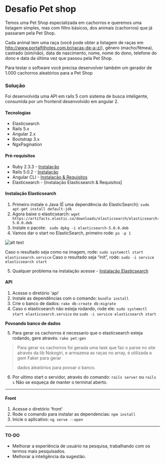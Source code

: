 # Desafio Pet shop


Temos uma Pet Shop especializada em cachorros e queremos uma listagem simples, mas com filtro básicos, dos animais (cachorros) que já passaram pela Pet Shop.
	
Cada animal tem uma raça (você pode obter a listagem de raças em http://www.portalfilhotes.com.br/racas-de-a-z/), gênero (macho/fêmea), castrado (sim/não), data de nascimento, nome, nome do dono, telefone do dono e data da última vez que passou pela Pet Shop.

Para testar o software você precisa desenvolver também um gerador de 1.000 cachorros aleatórios para a Pet Shop

### Solução
 
Foi desenvolvida uma API em rails 5 com sistema de busca inteligente, consumida por um frontend desenvolvido em angular 2.

#### Tecnologias
* Elasticsearch
* Rails 5.x
* Angular 2.x
* Bootstrap 3.x
* NgxPagination

#### Pré-requisitos
- Ruby 2.3.3 - [Instalação](https://gorails.com/setup/ubuntu/14.04#ruby)
- Rails 5.0.2 - [Instalação](https://gorails.com/setup/ubuntu/14.04#rails)
- Angular CLI - [Instalação & Requisitos](https://github.com/angular/angular-cli#installation)
- Elasticsearch - [Instalação Elasticsearch & Requisitos]

#### Instalação Elasticsearch
1. Primeiro instale o Java (É uma dependência do ElasticSearch): ``` sudo apt-get install default-jdk ```
2. Agora baixe o elasticsearch: ``` wget https://artifacts.elastic.co/downloads/elasticsearch/elasticsearch-5.0.0.deb ```
3. Instale o pacote: ``` sudo dpkg -i elasticsearch-5.0.0.deb```
4. Vamos dar o start no ElasticSearch, primeiro rode: ```ps -p 1```
   
![alt text](https://i1.wp.com/onebitcode.com/wp-content/uploads/2016/11/Captura-de-tela-de-2016-11-05-00-16-01.png?resize=330%2C53)

  Caso o resultado seja como na imagem, rode: ```sudo systemctl start elasticsearch.service```
  Caso o resultado seja “init”, rode: ```sudo -i service elasticsearch start```

5. Qualquer problema na instalação acesse - [Instalação Elasticsearch](https://www.elastic.co/guide/en/elasticsearch/reference/current/install-elasticsearch.html)

#### API
1. Acesse o diretório 'api'
2. Instale as dependências com o comando: ```bundle install ```
3. Crie o banco de dados: ``` rake db:create db:migrate ```
4. Caso o elasticsearch não esteja rodando, rode ele: ```sudo systemctl start elasticsearch.service``` ou ```sudo -i service elasticsearch start```

<b> Povoando banco de dados </b>

5. Para gerar os cachorros é necessario que o elasticsearch esteja rodando, gere através: ``` rake pet:gen ```

> Para gerar os cachorros foi gerada uma task que faz o parse no site através da lib Nokogiri, e armazena as raças no array, é utilizada a gem Faker para gerar
>
>dados aleatórios para povoar o banco.

6. Por ultimo start o servidor, através do comando: ``` rails server ``` ou ``` rails s ```
Não se esqueça de manter o terminal aberto.

----------

#### Front 
1. Acesse o diretório 'front'
2. Rode o comando para instalar as dependencias: ``` npm install ``` 
3. Inicie o aplicativo: ``` ng serve --open ```

----------
#### TO-DO
- Melhorar a experiência de usuário na pesquisa, trabalhando com os termos mais pesquisados.
- Melhorar a inteligência da sugestão. 

